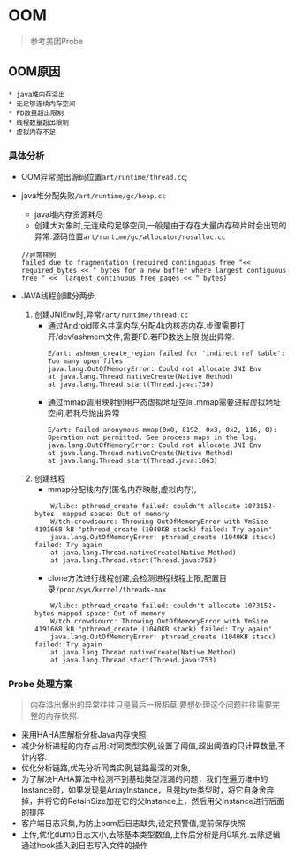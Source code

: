 # OOM
> 参考美团Probe
## OOM原因
	* java堆内存溢出
	* 无足够连续内存空间
	* FD数量超出限制
	* 线程数量超出限制
	* 虚拟内存不足
### 具体分析

* OOM异常抛出源码位置`art/runtime/thread.cc`;
* java堆分配失败`/art/runtime/gc/heap.cc`
	* java堆内存资源耗尽
	* 创建大对象时,无连续的足够空间,一般是由于存在大量内存碎片时会出现的异常:源码位置`art/runtime/gc/allocator/rosalloc.cc`
	```
	//异常样例
	failed due to fragmentation (required continguous free "<< required_bytes << " bytes for a new buffer where largest contiguous free " <<  largest_continuous_free_pages << " bytes)
	```
	
* JAVA线程创建分两步.
	1. 创建JNIEnv时,异常`/art/runtime/thread.cc`
		* 通过Android匿名共享内存,分配4k内核态内存.步骤需要打开/dev/ashmem文件,需要FD.若FD数达上限,抛出异常.
			```
			E/art: ashmem_create_region failed for 'indirect ref table': Too many open files
			java.lang.OutOfMemoryError: Could not allocate JNI Env
			at java.lang.Thread.nativeCreate(Native Method)
			at java.lang.Thread.start(Thread.java:730)
			```
		* 通过mmap调用映射到用户态虚拟地址空间.mmap需要进程虚拟地址空间,若耗尽抛出异常
			```
			E/art: Failed anonymous mmap(0x0, 8192, 0x3, 0x2, 116, 0): Operation not permitted. See process maps in the log.
			java.lang.OutOfMemoryError: Could not allocate JNI Env
			at java.lang.Thread.nativeCreate(Native Method)
			at java.lang.Thread.start(Thread.java:1063)
			```
	2. 创建线程
		* mmap分配栈内存(匿名内存映射,虚拟内存),
		```
			W/libc: pthread_create failed: couldn't allocate 1073152-bytes 	mapped space: Out of memory
			W/tch.crowdsourc: Throwing OutOfMemoryError with VmSize  4191668 kB "pthread_create (1040KB stack) failed: Try again"
			java.lang.OutOfMemoryError: pthread_create (1040KB stack) failed: Try again
			at java.lang.Thread.nativeCreate(Native Method)
			at java.lang.Thread.start(Thread.java:753)
		```
		* clone方法进行线程创建,会检测进程线程上限,配置目录`/proc/sys/kernel/threads-max`
		```
			W/libc: pthread_create failed: couldn't allocate 1073152-bytes mapped space: Out of memory
			W/tch.crowdsourc: Throwing OutOfMemoryError with VmSize  4191668 kB "pthread_create (1040KB stack) failed: Try again"
			java.lang.OutOfMemoryError: pthread_create (1040KB stack) failed: Try again
			at java.lang.Thread.nativeCreate(Native Method)
			at java.lang.Thread.start(Thread.java:753)
		```
### Probe 处理方案
> 内存溢出爆出的异常往往只是最后一根稻草,要想处理这个问题往往需要完整的内存快照.

* 采用HAHA库解析分析Java内存快照
* 减少分析进程的内存占用:对同类型实例,设置了阈值,超出阈值的只计算数量,不计内容.
* 优化分析链路,优先分析同类实例,链路最深的对象,
* 为了解决HAHA算法中检测不到基础类型泄漏的问题，我们在遍历堆中的Instance时，如果发现是ArrayInstance，且是byte类型时，将它自身舍弃掉，并将它的RetainSize加在它的父Instance上，然后用父Instance进行后面的排序
* 客户端日志采集,为防止oom后日志缺失,设定预警值,提前保存快照
* 上传,优化dump日志大小,去除基本类型数值,上传后分析是用0填充.去除逻辑通过hook插入到日志写入文件的操作
		
	